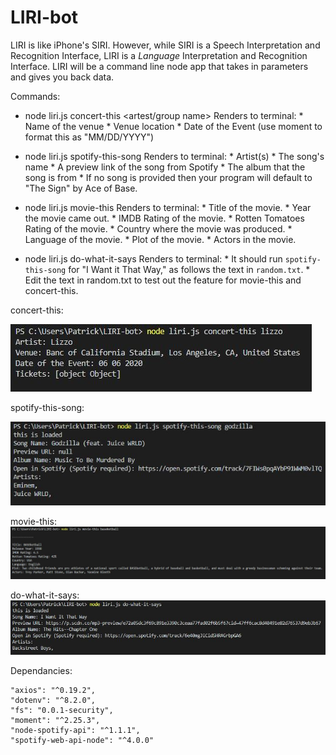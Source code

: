 # LIRI-bot

LIRI is like iPhone's SIRI. However, while SIRI is a Speech Interpretation and Recognition Interface, LIRI is a _Language_ Interpretation and Recognition Interface. LIRI will be a command line node app that takes in parameters and gives you back data.

Commands:
   * node liri.js concert-this <artest/group name>
    Renders to terminal:
    * Name of the venue
    * Venue location
    * Date of the Event (use moment to format this as "MM/DD/YYYY")

   * node liri.js spotify-this-song <song name>
    Renders to terminal:
    * Artist(s)
    * The song's name
    * A preview link of the song from Spotify
    * The album that the song is from
    * If no song is provided then your program will default to "The Sign" by Ace of Base.

   * node liri.js movie-this <movie title>
    Renders to terminal:
    * Title of the movie.
    * Year the movie came out.
    * IMDB Rating of the movie.
    * Rotten Tomatoes Rating of the movie.
    * Country where the movie was produced.
    * Language of the movie.
    * Plot of the movie.
    * Actors in the movie.

   * node liri.js do-what-it-says
    Renders to terminal:
    * It should run `spotify-this-song` for "I Want it That Way," as follows the text in `random.txt`.
    * Edit the text in random.txt to test out the feature for movie-this and concert-this.


   concert-this:

   ![](images/concert-this.JPG)

   spotify-this-song:

   ![](images/spotify-this-song.JPG)

   movie-this:
   ![](images/movie-this.JPG)

   do-what-it-says:
   ![](images/do-what-it-says.JPG)

Dependancies:

    "axios": "^0.19.2",
    "dotenv": "^8.2.0",
    "fs": "0.0.1-security",
    "moment": "^2.25.3",
    "node-spotify-api": "^1.1.1",
    "spotify-web-api-node": "^4.0.0"